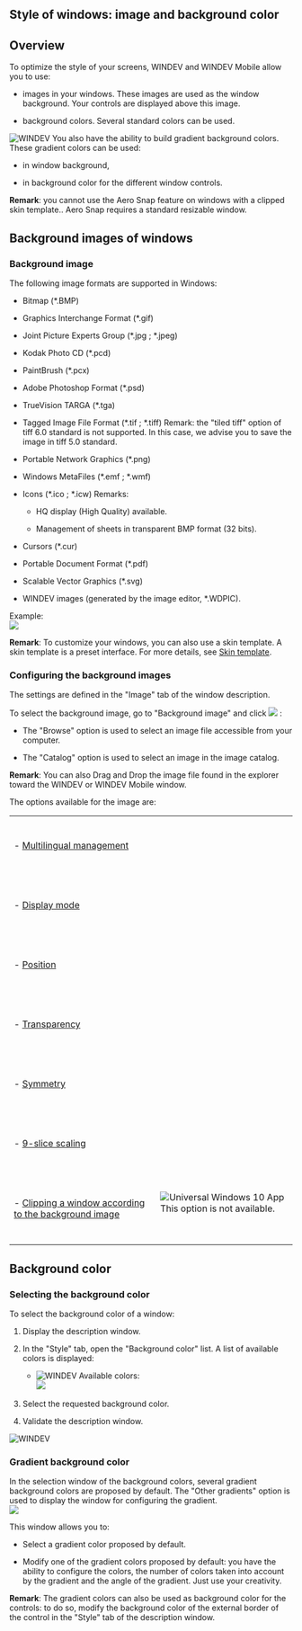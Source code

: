 


## Style of windows: image and background color
			



<a name="NOTE1"></a>
<a name="NOTE1_1"></a>


## Overview
<a name="overview_ELTTEXTE000190"></a>
To optimize the style of your screens, WINDEV and WINDEV Mobile allow you to use:

- images in your windows. These images are used as the window background. Your controls are displayed above this image.

- background colors. Several standard colors can be used.




![WINDEV](https://doc.pcsoft.fr/ext/images/us/WD.png) You also have the ability to build gradient background colors. These gradient colors can be used: 

- in window background,

- in background color for the different window controls. 




**Remark**: you cannot use the Aero Snap feature on windows with a clipped skin template.. Aero Snap requires a standard resizable window.

<a name="NOTE2"></a>
<a name="NOTE2_1"></a>


## Background images of windows
<a name="background_images_windows_ELTTEXTE000214"></a>


### Background image
<a name="background_image_ELTPARAGRAPHE000030"></a>

The following image formats are supported in Windows:

- Bitmap (\*.BMP)

- Graphics Interchange Format (\*.gif)

- Joint Picture Experts Group (\*.jpg ; \*.jpeg)

- Kodak Photo CD (\*.pcd)

- PaintBrush (\*.pcx)

- Adobe Photoshop Format (\*.psd)

- TrueVision TARGA (\*.tga)

- Tagged Image File Format (\*.tif ; \*.tiff)
	Remark: the "tiled tiff" option of tiff 6.0 standard is not supported. In this case, we advise you to save the image in tiff 5.0 standard. 

- Portable Network Graphics (\*.png)

- Windows MetaFiles (\*.emf ; \*.wmf)

- Icons (\*.ico ; \*.icw)
	Remarks: 

	- HQ display (High Quality) available.

	- Management of sheets in transparent BMP format (32 bits).




- Cursors (\*.cur)

- Portable Document Format (\*.pdf)

- Scalable Vector Graphics (\*.svg)

- WINDEV images (generated by the image editor, \*.WDPIC).




Example:<br>![](https://doc.pcsoft.fr/en-US/images/image.awp?langid=3&name=Fen_Imagefond.gif)


**Remark**: To customize your windows, you can also use a skin template. A skin template is a preset interface. For more details, see [Skin template](../Editeurs/2016011.md).
<a name="NOTE2_2"></a>


### Configuring the background images
<a name="configuring_the_background_images_ELTPARAGRAPHE000055"></a>

The settings are defined in the "Image" tab of the window description.

To select the background image, go to "Background image" and click ![](https://doc.pcsoft.fr/en-US/images/image.awp?langid=3&name=Menu_Image_Editeur%20-%20HC%20N%B0001.gif) : 

- The "Browse" option is used to select an image file accessible from your computer.

- The "Catalog" option is used to select an image in the image catalog.




**Remark**: You can also Drag and Drop the image file found in the explorer toward the WINDEV or WINDEV Mobile window.

The options available for the image are:


|   |   |
| --- | --- |
| <br><br>- [Multilingual management](../WDChamp/1010033.md)<br><br><br> |   |
| <br><br>- [Display mode](../WDChamp/1013134.md)<br><br><br> |   |
| <br><br>- [Position](../WDChamp/1013134.md)<br><br><br> |   |
| <br><br>- [Transparency](../WDChamp/1013134.md)<br><br><br> |   |
| <br><br>- [Symmetry](../WDChamp/1013134.md)<br><br><br> |   |
| <br><br>- [9-slice scaling](../WDChamp/1010040.md)<br><br><br> |   |
| <br><br>- [Clipping a window according to the background image](../WDChamp/1010032.md)<br><br><br> | ![Universal Windows 10 App](https://doc.pcsoft.fr/ext/images/us/UNIVERSALAPP.png) This option is not available.<br><br> |



<a name="NOTE3"></a>
<a name="NOTE3_1"></a>


## Background color
<a name="background_color_ELTTEXTE000275"></a>


### Selecting the background color
<a name="selecting_the_background_color_ELTPARAGRAPHE000109"></a>

To select the background color of a window:

1. Display the description window.

2. In the "Style" tab, open the "Background color" list. A list of available colors is displayed: 

	- ![WINDEV](https://doc.pcsoft.fr/ext/images/us/WD.png) Available colors: <br>![](https://doc.pcsoft.fr/en-US/images/image.awp?langid=3&name=Fen_couleur_fond.gif)





3. Select the requested background color.

4. Validate the description window.



<a name="NOTE3_2"></a>
![WINDEV](https://doc.pcsoft.fr/ext/images/us/WD.png) 

### Gradient background color
<a name="gradient_background_color_ELTPARAGRAPHE000132"></a>

In the selection window of the background colors, several gradient background colors are proposed by default. The "Other gradients" option is used to display the window for configuring the gradient.
<br>![](https://doc.pcsoft.fr/en-US/images/image.awp?langid=3&name=Fen_degrade.gif)


This window allows you to:

- Select a gradient color proposed by default.

- Modify one of the gradient colors proposed by default: you have the ability to configure the colors, the number of colors taken into account by the gradient and the angle of the gradient. Just use your creativity.




**Remark**: The gradient colors can also be used as background color for the controls: to do so, modify the background color of the external border of the control in the "Style" tab of the description window.


